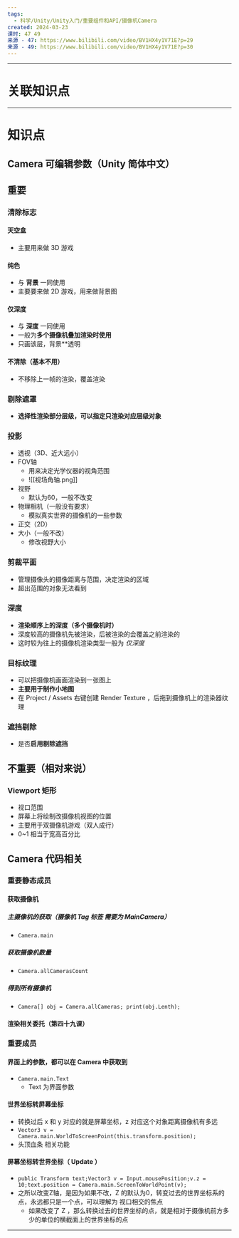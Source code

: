 ```yaml
---
tags:
  - 科学/Unity/Unity入门/重要组件和API/摄像机Camera
created: 2024-03-23
课时: 47 49
来源 - 47: https://www.bilibili.com/video/BV1HX4y1V71E?p=29
来源 - 49: https://www.bilibili.com/video/BV1HX4y1V71E?p=30
---
```


---
# 关联知识点



---
# 知识点

## Camera 可编辑参数（Unity 简体中文）

## 重要
### 清除标志

#### 天空盒

- 主要用来做 3D 游戏
#### 纯色

- 与 **背景** 一同使用
- 主要要来做 2D 游戏，用来做背景图
#### 仅深度

- 与 **深度** 一同使用 
- 一般为**多个摄像机叠加渲染时使用**
- 只画该层，背景**透明
#### 不清除（基本不用）

- 不移除上一帧的渲染，覆盖渲染
### 剔除遮罩

- **选择性渲染部分层级，可以指定只渲染对应层级对象**
### **投影**

- 透视（3D、近大远小）
- FOV轴
	- 用来决定光学仪器的视角范围
	- ![[视场角轴.png]]
- 视野
	- 默认为60，一般不改变
- 物理相机（一般没有要求）
	- 模拟真实世界的摄像机的一些参数
- 正交（2D）
- 大小（一般不改）
	- 修改视野大小
### 剪裁平面

- 管理摄像头的摄像距离与范围，决定渲染的区域
- 超出范围的对象无法看到
### 深度

- **渲染顺序上的深度（多个摄像机时）**
- 深度较高的摄像机先被渲染，后被渲染的会覆盖之前渲染的
- 这时较为往上的摄像机渲染类型一般为 *仅深度*

### **目标纹理**

- 可以把摄像机画面渲染到一张图上
- **主要用于制作小地图**
- 在 Project / Assets 右键创建 Render Texture ，后拖到摄像机上的渲染器纹理
### **遮挡剔除**

- 是否**启用剔除遮挡**
## 不重要（相对来说）

### Viewport 矩形

- 视口范围
- 屏幕上将绘制改摄像机视图的位置
- 主要用于双摄像机游戏（双人成行）
- 0~1 相当于宽高百分比

## Camera 代码相关

### **重要静态成员**
#### 获取摄像机

##### 主摄像机的获取（摄像机 Tag 标签 需要为 MainCamera）

- `Camera.main`
##### 获取摄像机数量

- `Camera.allCamerasCount`
##### 得到所有摄像机

- `Camera[] obj = Camera.allCameras; print(obj.Lenth);`
#### 渲染相关委托（第四十九课）

### **重要成员**

#### 界面上的参数，都可以在 Camera 中获取到

- `Camera.main.Text`
	- Text 为界面参数
#### 世界坐标转屏幕坐标

- 转换过后 x 和 y 对应的就是屏幕坐标，z 对应这个对象距离摄像机有多远
- `Vector3 v = Camera.main.WorldToScreenPoint(this.transform.position);`
- 头顶血条 相关功能
#### 屏幕坐标转世界坐标（ Update ）

- `public Transform text;Vector3 v = Input.mousePosition;v.z = 10;text.position = Camera.main.ScreenToWorldPoint(v);`
- 之所以改变Z轴，是因为如果不改，Z 的默认为0，转变过去的世界坐标系的点，永远都只是一个点，可以理解为 视口相交的焦点
	- 如果改变了 Z ，那么转换过去的世界坐标的点，就是相对于摄像机前方多少的单位的横截面上的世界坐标的点


---

